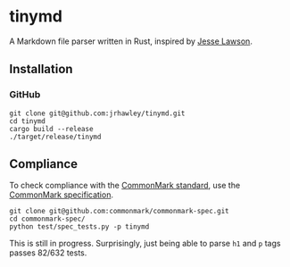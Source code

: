 # tinymd

A Markdown file parser written in Rust, inspired by [Jesse Lawson](https://jesselawson.org/rust/getting-started-with-rust-by-building-a-tiny-markdown-compiler/).

## Installation

### GitHub

```shell
git clone git@github.com:jrhawley/tinymd.git
cd tinymd
cargo build --release
./target/release/tinymd
```

## Compliance

To check compliance with the [CommonMark standard](https://commonmark.org), use the [CommonMark specification](https://github.com/commonmark/commonmark-spec).

```shell
git clone git@github.com:commonmark/commonmark-spec.git
cd commonmark-spec/
python test/spec_tests.py -p tinymd
```

This is still in progress.
Surprisingly, just being able to parse `h1` and `p` tags passes 82/632 tests.